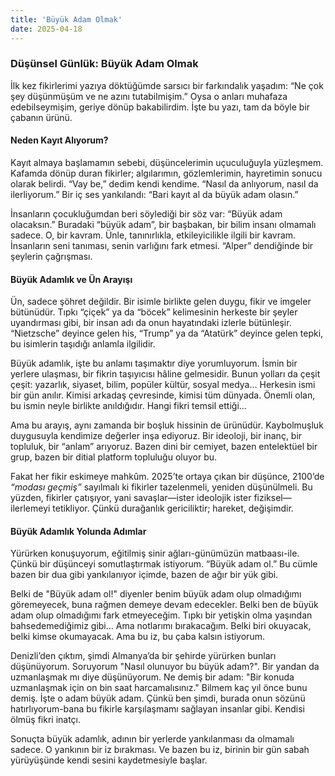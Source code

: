 ```yaml
---
title: 'Büyük Adam Olmak'
date: 2025-04-18
---
```


### Düşünsel Günlük: Büyük Adam Olmak

İlk kez fikirlerimi yazıya döktüğümde sarsıcı bir farkındalık yaşadım: “Ne çok şey düşünmüşüm ve ne azını tutabilmişim.” Oysa o anları muhafaza edebilseymişim, geriye dönüp bakabilirdim. İşte bu yazı, tam da böyle bir çabanın ürünü.

#### Neden Kayıt Alıyorum?

Kayıt almaya başlamamın sebebi, düşüncelerimin uçuculuğuyla yüzleşmem. Kafamda dönüp duran fikirler; algılarımın, gözlemlerimin, hayretimin sonucu olarak belirdi. “Vay be,” dedim kendi kendime. “Nasıl da anlıyorum, nasıl da ilerliyorum.” Bir iç ses yankılandı: “Bari kayıt al da büyük adam olasın.”

İnsanların çocukluğumdan beri söylediği bir söz var: “Büyük adam olacaksın.” Buradaki “büyük adam”, bir başbakan, bir bilim insanı olmamalı sadece. O, bir kavram. Ünle, tanınırlıkla, etkileyicilikle ilgili bir kavram. İnsanların seni tanıması, senin varlığını fark etmesi. “Alper” dendiğinde bir şeylerin çağrışması.

#### Büyük Adamlık ve Ün Arayışı

Ün, sadece şöhret değildir. Bir isimle birlikte gelen duygu, fikir ve imgeler bütünüdür. Tıpkı “çiçek” ya da “böcek” kelimesinin herkeste bir şeyler uyandırması gibi, bir insan adı da onun hayatındaki izlerle bütünleşir. “Nietzsche” deyince gelen his, “Trump” ya da “Atatürk” deyince gelen tepki, bu isimlerin taşıdığı anlamla ilgilidir.

Büyük adamlık, işte bu anlamı taşımaktır diye yorumluyorum. İsmin bir yerlere ulaşması, bir fikrin taşıyıcısı hâline gelmesidir. Bunun yolları da çeşit çeşit: yazarlık, siyaset, bilim, popüler kültür, sosyal medya… Herkesin ismi bir gün anılır. Kimisi arkadaş çevresinde, kimisi tüm dünyada. Önemli olan, bu ismin neyle birlikte anıldığıdır. Hangi fikri temsil ettiği...

Ama bu arayış, aynı zamanda bir boşluk hissinin de ürünüdür. Kaybolmuşluk duygusuyla kendimize değerler inşa ediyoruz. Bir ideoloji, bir inanç, bir topluluk, bir “anlam” arıyoruz. Bazen dini bir cemiyet, bazen entelektüel bir grup, bazen bir ditial platform topluluğu oluyor bu.

Fakat her fikir eskimeye mahkûm. 2025’te ortaya çıkan bir düşünce, 2100’de *“modası geçmiş”* sayılmalı ki fikirler tazelenmeli, yeniden düşünülmeli. Bu yüzden, fikirler çatışıyor, yani savaşlar—ister ideolojik ister fiziksel—ilerlemeyi tetikliyor. Çünkü durağanlık gericiliktir; hareket, değişimdir.

#### Büyük Adamlık Yolunda Adımlar

Yürürken konuşuyorum, eğitilmiş sinir ağları-günümüzün matbaası-ile. Çünkü bir düşünceyi somutlaştırmak istiyorum. “Büyük adam ol.” Bu cümle bazen bir dua gibi yankılanıyor içimde, bazen de ağır bir yük gibi.

Belki de "Büyük adam ol!" diyenler benim büyük adam olup olmadığımı göremeyecek, buna rağmen demeye devam edecekler. Belki ben de büyük adam olup olmadığımı fark etmeyeceğim. Tıpkı bir yetişkin olma yaşından bahsedemediğimiz gibi... Ama notlarımı bırakacağım. Belki biri okuyacak, belki kimse okumayacak. Ama bu iz, bu çaba kalsın istiyorum.

Denizli’den çıktım, şimdi Almanya’da bir şehirde yürürken bunları düşünüyorum. Soruyorum "Nasıl olunuyor bu büyük adam?". Bir yandan da uzmanlaşmak mı diye düşünüyorum. Ne demiş bir adam: "Bir konuda uzmanlaşmak için on bin saat harcamalısınız." Bilmem kaç yıl önce bunu demiş. İşte o adam büyük adam. Çünkü ben şimdi, burada onun sözünü hatırlıyorum-bana bu fikirle karşılaşmamı sağlayan insanlar gibi. Kendisi ölmüş fikri inatçı.

Sonuçta büyük adamlık, adının bir yerlerde yankılanması da olmamalı sadece. O yankının bir iz bırakması. Ve bazen bu iz, birinin bir gün sabah yürüyüşünde kendi sesini kaydetmesiyle başlar.
